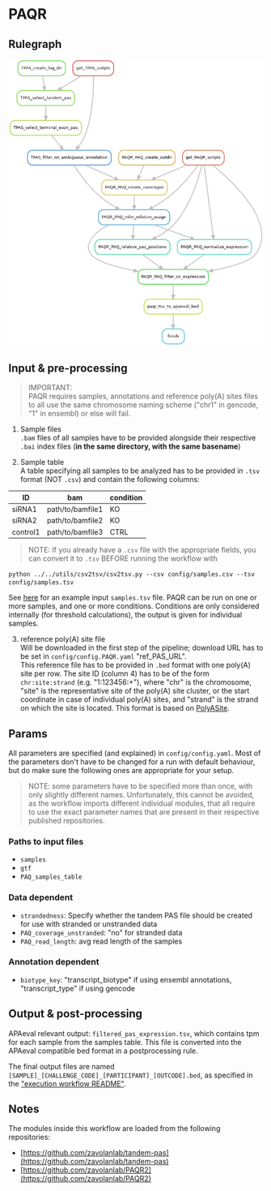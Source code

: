 # PAQR
## Rulegraph

![rulegraph](rulegraph.PAQR.png)

## Input & pre-processing
> IMPORTANT:   
PAQR requires samples, annotations and reference poly(A) sites files to all use the same chromosome naming scheme ("chr1" in gencode, "1" in ensembl) or else will fail.


1. Sample files  
`.bam` files of all samples have to be provided alongside their respective `.bai` index files (**in the same directory, with the same basename**)

2. Sample table  
A table specifying all samples to be analyzed has to be provided in `.tsv` format (NOT `.csv`) and contain the following columns:   

| ID | bam | condition |
| - | - | - |
| siRNA1 | path/to/bamfile1 | KO |
| siRNA2 | path/to/bamfile2 | KO |
| control1 | path/to/bamfile3 | CTRL |

>NOTE: If you already have a `.csv` file with the appropriate fields, you can convert it to `.tsv` BEFORE running the workflow with 
```
python ../../utils/csv2tsv/csv2tsv.py --csv config/samples.csv --tsv config/samples.tsv
```
 
See [here][sample-table] for an example input `samples.tsv` file. PAQR can be run on one or more samples, and one or more conditions. Conditions are only considered internally (for threshold calculations), the output is given for individual samples.

3. reference poly(A) site file   
Will be downloaded in the first step of the pipeline; download URL has to be set in `config/config.PAQR.yaml` "ref_PAS_URL".   
This reference file has to be provided in `.bed` format with one poly(A) site per row. The site ID (column 4) has to be of the form `chr:site:strand` (e.g. "1:123456:+"), where "chr" is the chromosome, "site" is the representative site of the poly(A) site cluster, or the start coordinate in case of individual poly(A) sites, and "strand" is the strand on which the site is located. This format is based on [PolyASite][polyasite-web].

## Params

All parameters are specified (and explained) in `config/config.yaml`. Most of the parameters don't have to be changed for a run with default behaviour, but do make sure the following ones are appropriate for your setup.

> NOTE: some parameters have to be specified more than once, with only slightly different names. Unfortunately, this cannot be avoided, as the workflow imports different individual modules, that all require to use the exact parameter names that are present in their respective published repositories.
### Paths to input files
- `samples`
- `gtf`
- `PAQ_samples_table`


### Data dependent
- `strandedness`: Specify whether the tandem PAS file should be created for use with stranded or unstranded data
- `PAQ_coverage_unstranded`: "no" for stranded data
- `PAQ_read_length`: avg read length of the samples

### Annotation dependent
- `biotype_key`: "transcript_biotype" if using ensembl annotations, "transcript_type" if using gencode


## Output & post-processing

APAeval relevant output: `filtered_pas_expression.tsv`, which contains tpm for each sample from the samples table. This file is converted into the APAeval compatible bed format in a postprocessing rule.   

The final output files are named `[SAMPLE]_[CHALLENGE_CODE]_[PARTICIPANT]_[OUTCODE].bed`, as specified in the ["execution workflow README"][ewf-readme-filenames].

## Notes

The modules inside this workflow are loaded from the following repositories:

- [https://github.com/zavolanlab/tandem-pas](https://github.com/zavolanlab/tandem-pas)
- [https://github.com/zavolanlab/PAQR2](https://github.com/zavolanlab/PAQR2)



[polyasite-web]: <https://polyasite.unibas.ch/atlas>
[sample-table]: config/samples.tsv
[ewf-readme-filenames]: ../README.md#output